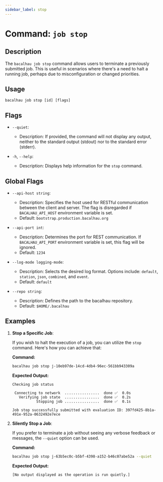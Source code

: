 ```yaml
---
sidebar_label: stop
---
```

# Command: `job stop`

## Description

The `bacalhau job stop` command allows users to terminate a previously submitted job. This is useful in scenarios where there's a need to halt a running job, perhaps due to misconfiguration or changed priorities.

## Usage

```
bacalhau job stop [id] [flags]
```


## Flags

- `--quiet`:
    - Description: If provided, the command will not display any output, neither to the standard output (stdout) nor to the standard error (stderr).

- `-h`, `--help`:
    - Description: Displays help information for the `stop` command.

## Global Flags

- `--api-host string`:
    - Description: Specifies the host used for RESTful communication between the client and server. The flag is disregarded if `BACALHAU_API_HOST` environment variable is set.
    - Default: `bootstrap.production.bacalhau.org`

- `--api-port int`:
    - Description: Determines the port for REST communication. If `BACALHAU_API_PORT` environment variable is set, this flag will be ignored.
    - Default: `1234`

- `--log-mode logging-mode`:
    - Description: Selects the desired log format. Options include: `default`, `station`, `json`, `combined`, and `event`.
    - Default: `default`

- `--repo string`:
    - Description: Defines the path to the bacalhau repository.
    - Default: `$HOME/.bacalhau`


## Examples

1. **Stop a Specific Job**:

   If you wish to halt the execution of a job, you can utilize the `stop` command. Here's how you can achieve that:

   **Command:**

   ```bash
   bacalhau job stop j-10eb97de-14cd-4db4-96ec-561bb943309a
   ```

   **Expected Output:**

   ```plaintext
   Checking job status

   	Connecting to network  ................  done ✅  0.0s
   	  Verifying job state  ................  done ✅  0.2s
   	          Stopping job ................  done ✅  0.1s

   Job stop successfully submitted with evaluation ID: 397fd425-8b1a-491e-952a-0632492e7ece
   ```

2. **Silently Stop a Job**:

   If you prefer to terminate a job without seeing any verbose feedback or messages, the `--quiet` option can be used.

   **Command:**

   ```bash
   bacalhau job stop j-63b5ec0c-b5bf-4398-a152-b46c07abe52a --quiet
   ```

   **Expected Output:**

   ```plaintext
   [No output displayed as the operation is run quietly.]
   ```
